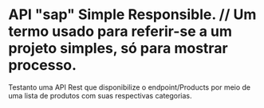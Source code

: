 # API "sap" Simple Responsible. // Um termo usado para referir-se a um projeto simples, só para mostrar processo.
Testanto uma API Rest que disponibilize o endpoint/Products  por meio de uma lista de produtos com suas respectivas categorias.
